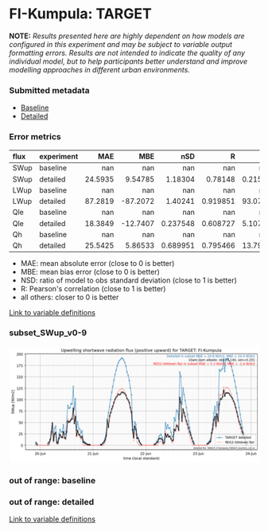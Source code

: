 # FI-Kumpula: TARGET

**NOTE:** *Results presented here are highly dependent on how models are configured in this experiment and may be subject to variable output formatting errors. Results are not intended to indicate the quality of any individual model, but to help participants better understand and improve modelling approaches in different urban environments.*

### Submitted metadata

- [Baseline](TARGET_FI-Kumpula_baseline_attrs.md)
- [Detailed](TARGET_FI-Kumpula_detailed_attrs.md)

### Error metrics

| flux   | experiment   |      MAE |       MBE |        nSD |          R |       5th |     95th |     RMSE |      cRMSE |      AMBE |      1-nSD |         1-R |   nSkewness |   nKurtosis |    Overlap |
|:-------|:-------------|---------:|----------:|-----------:|-----------:|----------:|---------:|---------:|-----------:|----------:|-----------:|------------:|------------:|------------:|-----------:|
| SWup   | baseline     | nan      | nan       | nan        | nan        | nan       | nan      | nan      | nan        | nan       | nan        | nan         |  nan        |  nan        | nan        |
| SWup   | detailed     |  24.5935 |   9.54785 |   1.18304  |   0.78148  |   0.21539 |  44.7092 |  35.4757 |   0.741983 |   9.54785 |   0.183023 |   0.21852   |    0.39359  |    1.01648  |   0.173429 |
| LWup   | baseline     | nan      | nan       | nan        | nan        | nan       | nan      | nan      | nan        | nan       | nan        | nan         |  nan        |  nan        | nan        |
| LWup   | detailed     |  87.2819 | -87.2072  |   1.40241  |   0.919851 |  93.0724  |  40.9762 |  93.1667 |   0.621882 |  87.2072  |   0.402405 |   0.0801492 |    3.50281  |    0.62518  |   0.529518 |
| Qle    | baseline     | nan      | nan       | nan        | nan        | nan       | nan      | nan      | nan        | nan       | nan        | nan         |  nan        |  nan        | nan        |
| Qle    | detailed     |  18.3849 | -12.7407  |   0.237548 |   0.608727 |   5.10758 |  69.4874 |  35.5115 |   0.875914 |  12.7407  |   0.762452 |   0.391273  |    0.365914 |    0.60019  |   0.325418 |
| Qh     | baseline     | nan      | nan       | nan        | nan        | nan       | nan      | nan      | nan        | nan       | nan        | nan         |  nan        |  nan        | nan        |
| Qh     | detailed     |  25.5425 |   5.86533 |   0.689951 |   0.795466 |  13.7992  |  30.4421 |  36.8182 |   0.615116 |   5.86533 |   0.310049 |   0.204534  |    0.254854 |    0.434701 |   0.247575 |

 - MAE: mean absolute error (close to 0 is better)
 - MBE: mean bias error (close to 0 is better)
 - NSD: ratio of model to obs standard deviation (close to 1 is better)
 - R: Pearson's correlation (close to 1 is better)
 - all others: closer to 0 is better

[Link to variable definitions](../modelattrs/variable_definitions.md)

### <a name="subset_swup_v0-9"></a>subset_SWup_v0-9
[![TARGET_FI-Kumpula_subset_SWup_v0-9.png](TARGET_FI-Kumpula_subset_SWup_v0-9.png)](TARGET_FI-Kumpula_subset_SWup_v0-9.png)

### out of range: baseline


### out of range: detailed



[Link to variable definitions](../modelattrs/variable_definitions.md)

